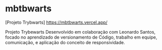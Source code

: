 # mbtbwarts
[Projeto Trybwarts]
https://mbtbwarts.vercel.app/


Projeto Trybewarts
Desenvolvido em colaboração com Leonardo Santos, focado no aprendizado de versionamento de Código, trabalho em equipe, comunicação, e aplicação do conceito de responsividade.
